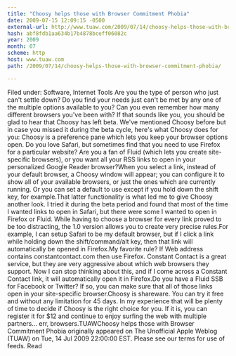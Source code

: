 ```yaml
---
title: "Choosy helps those with Browser Commitment Phobia"
date: 2009-07-15 12:09:15 -0500
external-url: http://www.tuaw.com/2009/07/14/choosy-helps-those-with-browser-commitment-phobia/
hash: abf8fdb1aa634b17b4878bceff06082c
year: 2009
month: 07
scheme: http
host: www.tuaw.com
path: /2009/07/14/choosy-helps-those-with-browser-commitment-phobia/

---
```


Filed under: Software, Internet Tools
Are you the type of person who just can't settle down? Do you find your needs just can't be met by any one of the multiple options available to you? Can you even remember how many different browsers you've been with? If that sounds like you, you should be glad to hear that Choosy has left beta. We've mentioned Choosy before but in case you missed it during the beta cycle, here's what Choosy does for you: Choosy is a preference pane which lets you keep your browser options open. Do you love Safari, but sometimes find that you need to use Firefox for a particular website? Are you a fan of Fluid (which lets you create site-specific browsers), or you want all your RSS links to open in your personalized Google Reader browser?When you select a link, instead of your default browser, a Choosy window will appear; you can configure it to show all of your available browsers, or just the ones which are currently running. Or you can set a default to use except if you hold down the shift key, for example.That latter functionality is what led me to give Choosy another look. I tried it during the beta period and found that most of the time I wanted links to open in Safari, but there were some I wanted to open in Firefox or Fluid. While having to choose a browser for every link proved to be too distracting, the 1.0 version allows you to create very precise rules.For example, I can setup Safari to be my default browser, but if I click a link while holding down the shift/command/alt key, then that link will automatically be opened in Firefox.My favorite rule? If Web address contains constantcontact.com then use Firefox. Constant Contact is a great service, but they are very aggressive about which web browsers they support. Now I can stop thinking about this, and if I come across a Constant Contact link, it will automatically open it in Firefox.Do you have a Fluid SSB for Facebook or Twitter? If so, you can make sure that all of those links open in your site-specific browser.Choosy is shareware. You can try it free and without any limitation for 45 days. In my experience that will be plenty of time to decide if Choosy is the right choice for you. If it is, you can register it for $12 and continue to enjoy surfing the web with multiple partners... err, browsers.TUAWChoosy helps those with Browser Commitment Phobia originally appeared on The Unofficial Apple Weblog (TUAW) on Tue, 14 Jul 2009 22:00:00 EST.  Please see our terms for use of feeds.
Read
